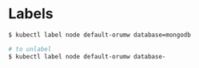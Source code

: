 # Labels

```sh
$ kubectl label node default-orumw database=mongodb

# to unlabel
$ kubectl label node default-orumw database-
```
